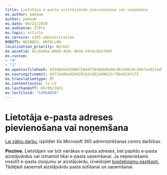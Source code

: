 ```yaml
---
title: Lietotāja e-pasta aizstājvārda pievienošana vai noņemšana
ms.author: pebaum
author: pebaum
ms.date: 04/21/2020
ms.audience: ITPro
ms.topic: article
ms.service: o365-administration
ROBOTS: NOINDEX, NOFOLLOW
localization_priority: Normal
ms.assetid: 82c0a06e-86b0-4e8c-8644-59cbc02e7645
ms.custom:
- "9"
- "1"
ms.openlocfilehash: bd398ebe9200615044f30304b6bd4cd61e00c8c2bbfac027ad50c9f5489b1734
ms.sourcegitcommit: b5f7da89a650d2915dc652449623c78be6247175
ms.translationtype: MT
ms.contentlocale: lv-LV
ms.lasthandoff: 08/05/2021
ms.locfileid: "53954020"
---
```

# <a name="add-or-remove-an-email-address-for-a-user"></a>Lietotāja e-pasta adreses pievienošana vai noņemšana

[Lai sāktu darbu,](https://portal.office.com/AdminPortal/Home#/AssistedGuide/addemailoptions) izpildiet šīs Microsoft 365 administrēšanas centrs darbības.

 **Piezīme.** Lietotājam var būt vairākas e-pasta adreses, bet papildu e-pasta aizstājvārdus var izmantot tikai e-pasta saņemšanai.  Ja nepieciešams nosūtīt e-pasta ziņojumu ar aizstājvārdu, izveidojiet [koplietojamu pastkasti.](https://docs.microsoft.com/microsoft-365/admin/email/create-a-shared-mailbox) Tādējādi saņemsit aizstājvārdu pasta sūtīšanai un saņemšanai.
  